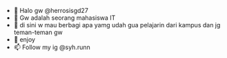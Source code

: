 - 👋 Halo gw @herrosisgd27
- 👀 Gw adalah seorang mahasiswa IT
- 🌱 di sini w mau berbagi apa yamg udah gua pelajarin dari kampus dan jg teman-teman gw
- 💞️ enjoy
- 📫 Follow my ig @syh.runn

<!---
herrosisgd27/herrosisgd27 is a ✨ special ✨ repository because its `README.md` (this file) appears on your GitHub profile.
You can click the Preview link to take a look at your changes.
--->
